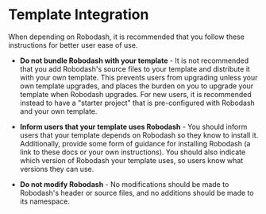 # Template Integration

When depending on Robodash, it is recommended that you follow these instructions
for better user ease of use.

- **Do not bundle Robodash with your template** - It is not recommended that you
  add Robodash's source files to your template and distribute it with your own
  template. This prevents users from upgrading unless your own template
  upgrades, and places the burden on you to upgrade your template when Robodash
  upgrades. For new users, it is recommended instead to have a "starter project"
  that is pre-configured with Robodash and your own template.

- **Inform users that your template uses Robodash** - You should inform users
  that your template depends on Robodash so they know to install it.
  Additionally, provide some form of guidance for installing Robodash (a link to
  these docs or your own instructions). You should also indicate which version
  of Robodash your template uses, so users know what versions they can use.

- **Do not modify Robodash** - No modifications should be made to Robodash's
  header or source files, and no additions should be made to its namespace.
